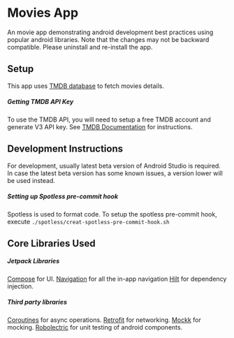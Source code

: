 Movies App
==========
An movie app demonstrating android development best practices using popular android libraries.
Note that the changes may not be backward compatible. Please uninstall and re-install the app.

Setup
-----
This app uses [TMDB database](https://developers.themoviedb.org/) to fetch movies details.

##### Getting TMDB API Key
To use the TMDB API, you will need to setup a free TMDB account and generate V3 API key. See [TMDB Documentation](https://developers.themoviedb.org/3/getting-started/introduction) for instructions.

Development Instructions
------------------------
For development, usually latest beta version of Android Studio is required.
In case the latest beta version has some known issues, a version lower will be used instead.   

##### Setting up Spotless pre-commit hook
Spotless is used to format code. To setup the spotless pre-commit hook, execute `./spotless/creat-spotless-pre-commit-hook.sh`

Core Libraries Used
-------------------
##### Jetpack Libraries
[Compose](https://developer.android.com/jetpack/compose) for UI.
[Navigation](https://developer.android.com/guide/navigation) for all the in-app navigation
[Hilt](https://developer.android.com/training/dependency-injection/hilt-android) for dependency injection.

##### Third party libraries
[Coroutines](https://developer.android.com/kotlin/coroutines) for async operations.
[Retrofit](https://github.com/square/retrofit) for networking.
[Mockk](https://github.com/mockk/mockk) for mocking.
[Robolectric](https://github.com/robolectric/robolectric) for unit testing of android components.
